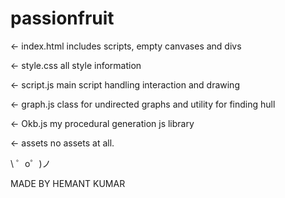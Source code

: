 # passionfruit
← index.html
includes scripts, empty canvases and divs

← style.css
all style information

← script.js
main script handling interaction and drawing

← graph.js
class for undirected graphs and utility for finding hull

← Okb.js
my procedural generation js library

← assets
no assets at all.

\ ゜o゜)ノ

MADE BY HEMANT KUMAR
